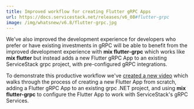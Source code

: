 ```yaml
---
title: Improved workflow for creating Flutter gRPC Apps
url: https://docs.servicestack.net/releases/v6_08#flutter-grpc
image: /img/whatsnew/v6.8/flutter-grpc.jpg
---
```


We've also improved the development experience for developers who prefer or have existing investments in gRPC will be able to 
benefit from the improved development experience with **mix flutter-grpc** which works like **mix flutter** but instead 
adds a new Flutter gRPC App to an existing ServiceStack grpc project, with pre-configured gRPC integrations. 

To demonstrate this productive workflow we've [created a new video](https://www.youtube.com/watch?v=fgts6sQ2Ags) which walks 
through the process of creating a new Flutter App from scratch, adding a Flutter gRPC App to an existing grpc .NET project, 
and using **mix flutter-grpc** to configure the Flutter App to work with ServiceStack's gRPC Services.